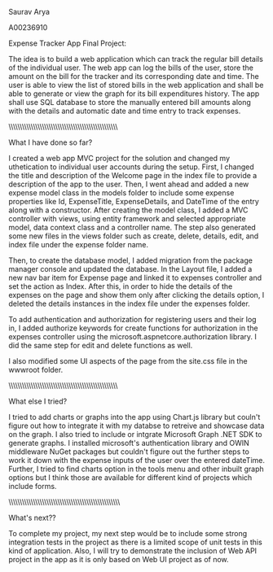 Saurav Arya

A00236910

Expense Tracker App Final Project: 

The idea is to build a web application which can track the regular bill details of the individual user. The web app can log the bills of the user, store the amount on the bill for the tracker and its corresponding date and time. The user is able to view the list of stored bills in the web application and shall be able to generate or view the graph for its bill expenditures history. The app shall use SQL database to store the manually entered bill amounts along with the details and automatic date and time entry to track expenses.


\\\\\\\\\\\\\\\\\\\\\\\\\\\\\\\\\\\\\\\\\\\\\\\\\\\\\\\\\\\\\\\\\\\\\\\\\\\\\\\\\\\\\\\\\\\\\\\\\\

What I have done so far?

I created a web app MVC project for the solution and changed my uthetication to individual user accounts during the setup. First, I changed the title and description of the Welcome page in the index file to provide a description of the app to the user. Then, I went ahead and added a new expense model class in the models folder to include some expense properties like Id, ExpenseTitle, ExpenseDetails, and DateTime of the entry along with a constructor. After creating the model class, I added a MVC controller with views, using entity framework and selected appropriate model, data context class and a controller name. The step also generated some new files in the views folder such as create, delete, details, edit, and index file under the expense folder name. 

Then, to create the database model, I added migration from the package manager console and updated the database. In the Layout file, I added a new nav bar item for Expense page and linked it to expenses controller and set the action as Index. After this, in order to hide the details of the expenses on the page and show them only after clicking the details option, I deleted the details instances in the index file under the expenses folder.

To add authentication and authorization for registering users and their log in, I added authorize keywords for create functions for authorization in the expenses controller using the microsoft.aspnetcore.authorization library. I did the same step for edit and delete functions as well.

I also modified some UI aspects of the page from the site.css file in the wwwroot folder.


\\\\\\\\\\\\\\\\\\\\\\\\\\\\\\\\\\\\\\\\\\\\\\\\\\\\\\\\\\\\\\\\\\\\\\\\\\\\\\\\\\\\\\\\\\\\\\\\\\

What else I tried?

I tried to add charts or graphs into the app using Chart.js library but couln't figure out how to integrate it with my databse to retreive and showcase data on the graph. I also tried to include or intgrate Microsoft Graph .NET SDK to generate graphs. I installed microsoft's authentication library and OWIN middleware NuGet packages but couldn't figure out the further steps to work it down with the expense inputs of the user over the entered dateTime. Further, I tried to find charts option in the tools menu and other inbuilt graph options but I think those are available for different kind of projects which include forms.

\\\\\\\\\\\\\\\\\\\\\\\\\\\\\\\\\\\\\\\\\\\\\\\\\\\\\\\\\\\\\\\\\\\\\\\\\\\\\\\\\\\\\\\\\\\\\\\\\\\

What's next??

To complete my project, my next step would be to include some strong integration tests in the project as there is a limited scope of unit tests in this kind of application. Also, I will try to demonstrate the inclusion of Web API project in the app as it is only based on Web UI project as of now.




